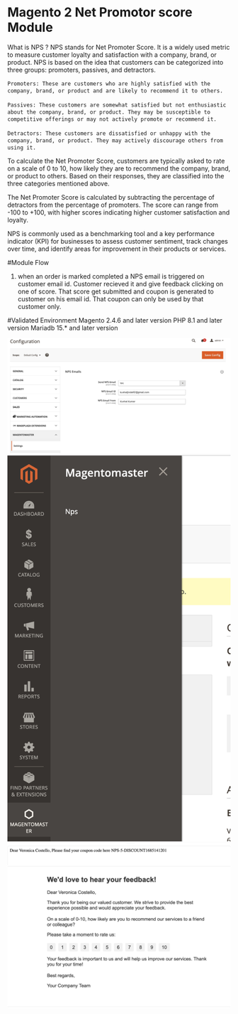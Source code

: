 # Magento 2 Net Promotor score Module

What is NPS ?
NPS stands for Net Promoter Score. It is a widely used metric to measure customer loyalty and satisfaction with a company, brand, or product. NPS is based on the idea that customers can be categorized into three groups: promoters, passives, and detractors.

    Promoters: These are customers who are highly satisfied with the company, brand, or product and are likely to recommend it to others.

    Passives: These customers are somewhat satisfied but not enthusiastic about the company, brand, or product. They may be susceptible to competitive offerings or may not actively promote or recommend it.

    Detractors: These customers are dissatisfied or unhappy with the company, brand, or product. They may actively discourage others from using it.

To calculate the Net Promoter Score, customers are typically asked to rate on a scale of 0 to 10, how likely they are to recommend the company, brand, or product to others. Based on their responses, they are classified into the three categories mentioned above.

The Net Promoter Score is calculated by subtracting the percentage of detractors from the percentage of promoters. The score can range from -100 to +100, with higher scores indicating higher customer satisfaction and loyalty.

NPS is commonly used as a benchmarking tool and a key performance indicator (KPI) for businesses to assess customer sentiment, track changes over time, and identify areas for improvement in their products or services.

#Module Flow
1. when an order is marked completed a NPS email is triggered on customer email id. Customer recieved it and give feedback clicking on one of score. That score get submitted and coupon is generated to customer on his email id. That coupon can only be used by that customer only.

#Validated Environment
Magento 2.4.6 and later version
PHP 8.1 and later version
Mariadb 15.* and later version

![image](https://raw.githubusercontent.com/kushaljindal92/nps/main/screenshot/Screenshot%202023-05-26%20at%207.12.45%20PM.png)
![image](https://raw.githubusercontent.com/kushaljindal92/nps/main/screenshot/Screenshot%202023-05-26%20at%207.12.04%20PM.png)
![image](https://raw.githubusercontent.com/kushaljindal92/nps/main/screenshot/Screenshot%202023-05-26%20at%207.11.35%20PM.png)
![image](https://raw.githubusercontent.com/kushaljindal92/nps/main/screenshot/Screenshot%202023-05-26%20at%207.11.18%20PM.png)
